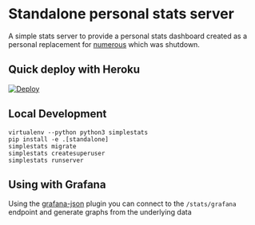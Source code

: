 # Standalone personal stats server

A simple stats server to provide a personal stats dashboard created as a personal replacement for [numerous] which was shutdown.

## Quick deploy with Heroku

[![Deploy](https://www.herokucdn.com/deploy/button.svg)](https://heroku.com/deploy)

## Local Development

```
virtualenv --python python3 simplestats
pip install -e .[standalone]
simplestats migrate
simplestats createsuperuser
simplestats runserver
```

## Using with Grafana

Using the [grafana-json] plugin you can connect to the ```/stats/grafana``` endpoint and generate graphs from the underlying data

[numerous]: https://www.youtube.com/watch?v=c0A9hEUnAOM
[grafana-json]: https://grafana.net/plugins/grafana-simple-json-datasource
